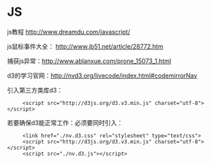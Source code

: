 # JS

js教程
http://www.dreamdu.com/javascript/

js鼠标事件大全：
http://www.jb51.net/article/28772.htm

捕获js异常：http://www.ablanxue.com/prone_15073_1.html

d3的学习官网：http://nvd3.org/livecode/index.html#codemirrorNav

引入第三方类库d3：

         <script src="http://d3js.org/d3.v3.min.js" charset="utf-8"></script>
若要确保d3能正常工作：必须要同时引入：

         <link href="./nv.d3.css" rel="stylesheet" type="text/css">
         <script src="http://d3js.org/d3.v3.min.js" charset="utf-8"></script>
         <script src="./nv.d3.js"></script>

